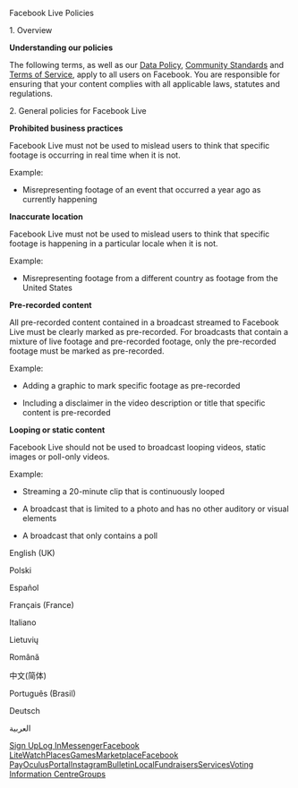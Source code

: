 Facebook Live Policies

1\. Overview

**Understanding our policies**

The following terms, as well as our [Data Policy](https://www.facebook.com/about/privacy/), [Community Standards](https://www.facebook.com/communitystandards/) and [Terms of Service](https://www.facebook.com/legal/terms), apply to all users on Facebook. You are responsible for ensuring that your content complies with all applicable laws, statutes and regulations.

2\. General policies for Facebook Live

**Prohibited business practices**

Facebook Live must not be used to mislead users to think that specific footage is occurring in real time when it is not.

Example:

*   Misrepresenting footage of an event that occurred a year ago as currently happening

**Inaccurate location**

Facebook Live must not be used to mislead users to think that specific footage is happening in a particular locale when it is not.

Example:

*   Misrepresenting footage from a different country as footage from the United States

**Pre-recorded content**

All pre-recorded content contained in a broadcast streamed to Facebook Live must be clearly marked as pre-recorded. For broadcasts that contain a mixture of live footage and pre-recorded footage, only the pre-recorded footage must be marked as pre-recorded.

Example:

*   Adding a graphic to mark specific footage as pre-recorded

*   Including a disclaimer in the video description or title that specific content is pre-recorded

**Looping or static content**

Facebook Live should not be used to broadcast looping videos, static images or poll-only videos.

Example:

*   Streaming a 20-minute clip that is continuously looped

*   A broadcast that is limited to a photo and has no other auditory or visual elements

*   A broadcast that only contains a poll

English (UK)

Polski

Español

Français (France)

Italiano

Lietuvių

Română

中文(简体)

Português (Brasil)

Deutsch

العربية

[Sign Up](https://www.facebook.com/reg/)[Log In](https://www.facebook.com/login/)[Messenger](https://l.facebook.com/l.php?u=https%3A%2F%2Fmessenger.com%2F&h=AT1CRhttYwX680QNtJO1gNmbN2q6pbN9t7YKEijnec7N5fLrXrh0wU-iLD5YsWUW4pvGSp2u0j4-9Rel1n240aievEPjLkuMrryYEFoCeh2r4VYnqg4VjV42h_lW1AU-z64B2_wCnS5husM8438myhEHp2gJmzxzpA_VRQ)[Facebook Lite](https://www.facebook.com/lite/)[Watch](https://en-gb.facebook.com/watch/)[Places](https://www.facebook.com/places/)[Games](https://www.facebook.com/games/)[Marketplace](https://www.facebook.com/marketplace/)[Facebook Pay](https://pay.facebook.com/)[Oculus](https://l.facebook.com/l.php?u=https%3A%2F%2Fwww.oculus.com%2F&h=AT1CRhttYwX680QNtJO1gNmbN2q6pbN9t7YKEijnec7N5fLrXrh0wU-iLD5YsWUW4pvGSp2u0j4-9Rel1n240aievEPjLkuMrryYEFoCeh2r4VYnqg4VjV42h_lW1AU-z64B2_wCnS5husM8438myhEHp2gJmzxzpA_VRQ)[Portal](https://portal.facebook.com/)[Instagram](https://l.facebook.com/l.php?u=https%3A%2F%2Fwww.instagram.com%2F&h=AT1CRhttYwX680QNtJO1gNmbN2q6pbN9t7YKEijnec7N5fLrXrh0wU-iLD5YsWUW4pvGSp2u0j4-9Rel1n240aievEPjLkuMrryYEFoCeh2r4VYnqg4VjV42h_lW1AU-z64B2_wCnS5husM8438myhEHp2gJmzxzpA_VRQ)[Bulletin](https://www.bulletin.com/)[Local](https://www.facebook.com/local/lists/245019872666104/)[Fundraisers](https://www.facebook.com/fundraisers/)[Services](https://www.facebook.com/biz/directory/)[Voting Information Centre](https://www.facebook.com/votinginformationcenter/?entry_point=c2l0ZQ%3D%3D)[Groups](https://www.facebook.com/groups/explore/)